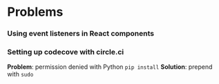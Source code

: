 # Problems

### Using event listeners in React components

### Setting up codecove with circle.ci

**Problem**: permission denied with Python `pip install`
**Solution**: prepend with `sudo`
